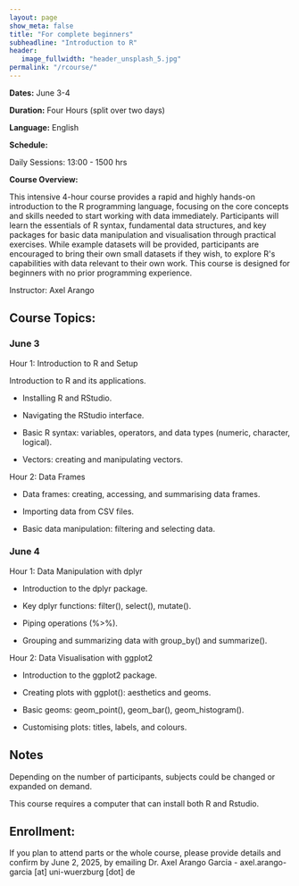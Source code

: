 ```yaml
---
layout: page
show_meta: false
title: "For complete beginners"
subheadline: "Introduction to R"
header:
   image_fullwidth: "header_unsplash_5.jpg"
permalink: "/rcourse/"
---
```




**Dates:** June 3-4

**Duration:** Four Hours (split over two days)

**Language:** English

**Schedule:**

Daily Sessions:  13:00 - 1500 hrs


**Course Overview:**

This intensive 4-hour course provides a rapid and highly hands-on introduction to the R programming language, focusing on the core concepts and skills needed to start working with data immediately. Participants will learn the essentials of R syntax, fundamental data structures, and key packages for basic data manipulation and visualisation through practical exercises. While example datasets will be provided, participants are encouraged to bring their own small datasets if they wish, to explore R's capabilities with data relevant to their own work. This course is designed for beginners with no prior programming experience.

Instructor: Axel Arango


## Course Topics:

### June 3



Hour 1: Introduction to R and Setup

Introduction to R and its applications.

* Installing R and RStudio.

* Navigating the RStudio interface.

* Basic R syntax: variables, operators, and data types (numeric, character, logical).

* Vectors: creating and manipulating vectors.


Hour 2: Data Frames

* Data frames: creating, accessing, and summarising data frames.

* Importing data from CSV files.

* Basic data manipulation: filtering and selecting data.

### June 4

Hour 1: Data Manipulation with dplyr

* Introduction to the dplyr package.

* Key dplyr functions: filter(), select(), mutate().

* Piping operations (%>%).

* Grouping and summarizing data with group_by() and summarize().


Hour 2: Data Visualisation with ggplot2

* Introduction to the ggplot2 package.

* Creating plots with ggplot(): aesthetics and geoms.

* Basic geoms: geom_point(), geom_bar(), geom_histogram().

* Customising plots: titles, labels, and colours.

## Notes
Depending on the number of participants, subjects could be changed or expanded on demand.

This course requires a computer that can install both R and Rstudio.



## Enrollment:



If you plan to attend parts or the whole course, please provide details and confirm by June 2, 2025, by emailing Dr. Axel Arango Garcia - axel.arango-garcia [at] uni-wuerzburg [dot] de








